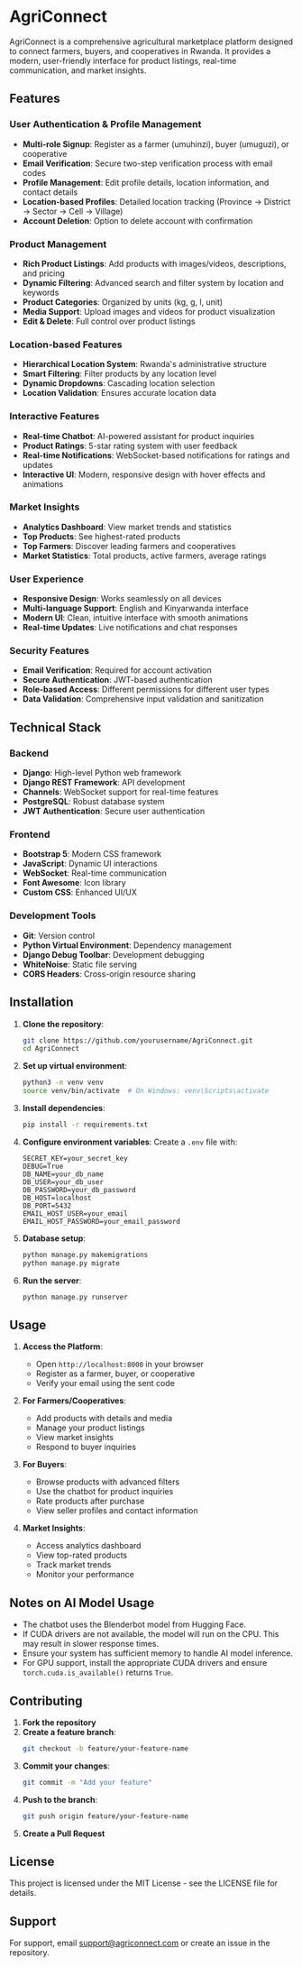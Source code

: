 # AgriConnect

AgriConnect is a comprehensive agricultural marketplace platform designed to connect farmers, buyers, and cooperatives in Rwanda. It provides a modern, user-friendly interface for product listings, real-time communication, and market insights.

## Features

### User Authentication & Profile Management
- **Multi-role Signup**: Register as a farmer (umuhinzi), buyer (umuguzi), or cooperative
- **Email Verification**: Secure two-step verification process with email codes
- **Profile Management**: Edit profile details, location information, and contact details
- **Location-based Profiles**: Detailed location tracking (Province → District → Sector → Cell → Village)
- **Account Deletion**: Option to delete account with confirmation

### Product Management
- **Rich Product Listings**: Add products with images/videos, descriptions, and pricing
- **Dynamic Filtering**: Advanced search and filter system by location and keywords
- **Product Categories**: Organized by units (kg, g, l, unit)
- **Media Support**: Upload images and videos for product visualization
- **Edit & Delete**: Full control over product listings

### Location-based Features
- **Hierarchical Location System**: Rwanda's administrative structure
- **Smart Filtering**: Filter products by any location level
- **Dynamic Dropdowns**: Cascading location selection
- **Location Validation**: Ensures accurate location data

### Interactive Features
- **Real-time Chatbot**: AI-powered assistant for product inquiries
- **Product Ratings**: 5-star rating system with user feedback
- **Real-time Notifications**: WebSocket-based notifications for ratings and updates
- **Interactive UI**: Modern, responsive design with hover effects and animations

### Market Insights
- **Analytics Dashboard**: View market trends and statistics
- **Top Products**: See highest-rated products
- **Top Farmers**: Discover leading farmers and cooperatives
- **Market Statistics**: Total products, active farmers, average ratings

### User Experience
- **Responsive Design**: Works seamlessly on all devices
- **Multi-language Support**: English and Kinyarwanda interface
- **Modern UI**: Clean, intuitive interface with smooth animations
- **Real-time Updates**: Live notifications and chat responses

### Security Features
- **Email Verification**: Required for account activation
- **Secure Authentication**: JWT-based authentication
- **Role-based Access**: Different permissions for different user types
- **Data Validation**: Comprehensive input validation and sanitization

## Technical Stack

### Backend
- **Django**: High-level Python web framework
- **Django REST Framework**: API development
- **Channels**: WebSocket support for real-time features
- **PostgreSQL**: Robust database system
- **JWT Authentication**: Secure user authentication

### Frontend
- **Bootstrap 5**: Modern CSS framework
- **JavaScript**: Dynamic UI interactions
- **WebSocket**: Real-time communication
- **Font Awesome**: Icon library
- **Custom CSS**: Enhanced UI/UX

### Development Tools
- **Git**: Version control
- **Python Virtual Environment**: Dependency management
- **Django Debug Toolbar**: Development debugging
- **WhiteNoise**: Static file serving
- **CORS Headers**: Cross-origin resource sharing

## Installation

1. **Clone the repository**:
   ```bash
   git clone https://github.com/yourusername/AgriConnect.git
   cd AgriConnect
   ```

2. **Set up virtual environment**:
   ```bash
   python3 -m venv venv
   source venv/bin/activate  # On Windows: venv\Scripts\activate
   ```

3. **Install dependencies**:
   ```bash
   pip install -r requirements.txt
   ```

4. **Configure environment variables**:
   Create a `.env` file with:
   ```
   SECRET_KEY=your_secret_key
   DEBUG=True
   DB_NAME=your_db_name
   DB_USER=your_db_user
   DB_PASSWORD=your_db_password
   DB_HOST=localhost
   DB_PORT=5432
   EMAIL_HOST_USER=your_email
   EMAIL_HOST_PASSWORD=your_email_password
   ```

5. **Database setup**:
   ```bash
   python manage.py makemigrations
   python manage.py migrate
   ```

6. **Run the server**:
   ```bash
   python manage.py runserver
   ```

## Usage

1. **Access the Platform**:
   - Open `http://localhost:8000` in your browser
   - Register as a farmer, buyer, or cooperative
   - Verify your email using the sent code

2. **For Farmers/Cooperatives**:
   - Add products with details and media
   - Manage your product listings
   - View market insights
   - Respond to buyer inquiries

3. **For Buyers**:
   - Browse products with advanced filters
   - Use the chatbot for product inquiries
   - Rate products after purchase
   - View seller profiles and contact information

4. **Market Insights**:
   - Access analytics dashboard
   - View top-rated products
   - Track market trends
   - Monitor your performance

## Notes on AI Model Usage

- The chatbot uses the Blenderbot model from Hugging Face.
- If CUDA drivers are not available, the model will run on the CPU. This may result in slower response times.
- Ensure your system has sufficient memory to handle AI model inference.
- For GPU support, install the appropriate CUDA drivers and ensure `torch.cuda.is_available()` returns `True`.

## Contributing

1. **Fork the repository**
2. **Create a feature branch**:
   ```bash
   git checkout -b feature/your-feature-name
   ```
3. **Commit your changes**:
   ```bash
   git commit -m "Add your feature"
   ```
4. **Push to the branch**:
   ```bash
   git push origin feature/your-feature-name
   ```
5. **Create a Pull Request**

## License

This project is licensed under the MIT License - see the LICENSE file for details.

## Support

For support, email support@agriconnect.com or create an issue in the repository.
